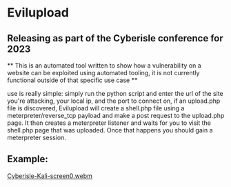 # Evilupload
## Releasing as part of the Cyberisle conference for 2023

** This is an automated tool written to show how a vulnerability on a website can be exploited using automated tooling, it is not currently functional outside of that specific use case **

use is really simple: simply run the python script and enter the url of the site you're attacking, your local ip, and the port to connect on, if an upload.php file is discovered, Evilupload will create a shell.php file using a meterpreter/reverse_tcp payload and make a post request to the upload.php page. It then creates a meterpreter listener and waits for you to visit the shell.php page that was uploaded. Once that happens you should gain a meterpreter session.

## Example: 
[Cyberisle-Kali-screen0.webm](https://github.com/lwangenheim/Evilupload/assets/3094546/89cb8377-189b-4379-aa06-f41fa8d827a7)
